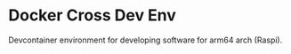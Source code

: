 # Docker Cross Dev Env 

Devcontainer environment for developing software for arm64 arch (Raspi).  

